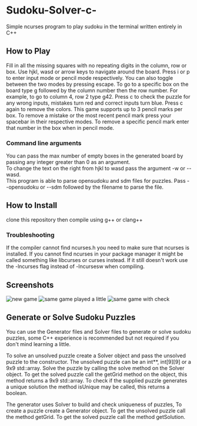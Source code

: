# Sudoku-Solver-c-
Simple ncurses program to play sudoku in the terminal
written entirely in C++
## How to Play
Fill in all the missing squares with no repeating digits in
the column, row or box.
Use hjkl, wasd or arrow keys to navigate around the board.
Press i or p to enter input mode or pencil mode respectively.
You can also toggle between the two modes by pressing escape.
To go to a specific box on the board type g followed by the 
column number then the row number. For example, to go to 
column 4, row 2 type g42. Press c to check the puzzle for any wrong
inputs, mistakes turn red and correct inputs turn blue. Press c
again to remove the colors.
This game supports up to 3 pencil marks per box.
To remove a mistake or the most recent pencil mark press
your spacebar in their respective modes.
To remove a specific pencil mark enter that number in the box
when in pencil mode.
### Command line arguments
You can pass the max number of empty boxes in the generated board
by passing any integer greater than 0 as an argument.    
To change the text on the right from hjkl to wasd pass the argument -w or --wasd.    
This program is able to parse opensudoku and sdm files for puzzles. Pass --opensudoku or --sdm followed by the filename to parse the file.
## How to Install
clone this repository then compile using g++ or clang++    
### Troubleshooting
If the compiler cannot find ncurses.h you need to make sure that ncurses is installed.
If you cannot find ncurses in your package manager it might be called something like
libcurses or curses instead. If it still doesn't work use the -lncurses flag instead
of -lncursesw when compiling.
## Screenshots
![new game](https://i.imgur.com/qE879fN.png)
![same game played a little](https://i.imgur.com/nLHjHNu.png)
![same game with check](https://i.imgur.com/pZmdl6y.png)
## Generate or Solve Sudoku Puzzles
You can use the Generator files and Solver files to generate
or solve sudoku puzzles, some C++ experience is recommended
but not required if you don't mind learning a little.

To solve an unsolved puzzle create a Solver object and pass the 
unsolved puzzle to the constructor. The unsolved puzzle
can be an int\*\*, int[9][9] or a 9x9 std::array. Solve the 
puzzle by calling the solve method on the Solver object.
To get the solved puzzle call the getGrid method on the object,
this method returns a 9x9 std::array. 
To check if the supplied puzzle generates a unique solution 
the method isUnique may be called, this returns a boolean.

The generator uses Solver to build and check uniqueness of puzzles,
To create a puzzle create a Generator object. To get the unsolved
puzzle call the method getGrid. To get the solved puzzle call the
method getSolution.
